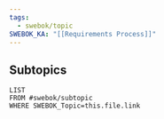 ```yaml
---
tags:
  - swebok/topic
SWEBOK_KA: "[[Requirements Process]]"
---
```

## Subtopics
```dataview
LIST
FROM #swebok/subtopic 
WHERE SWEBOK_Topic=this.file.link
```
